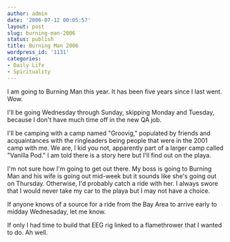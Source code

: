 ```yaml
---
author: admin
date: '2006-07-12 00:05:57'
layout: post
slug: burning-man-2006
status: publish
title: Burning Man 2006
wordpress_id: '1131'
categories:
- Daily Life
- Spirituality
---
```

I am going to Burning Man this year. It has been five years since I last went. Wow.

I'll be going Wednesday through Sunday, skipping Monday and Tuesday, because I don't have much time off in the new QA job.

I'll be camping with a camp named "Groovig," populated by friends and acquaintances with the ringleaders being people that were in the 2001 camp with me. We are, I kid you not, apparently part of a larger camp called "Vanilla Pod." I am told there is a story here but I'll find out on the playa.

I'm not sure how I'm going to get out there. My boss is going to Burning Man and his wife is going out mid-week but it sounds like she's going out on Thursday. Otherwise, I'd probably catch a ride with her. I always swore that I would never take my car to the playa but I may not have a choice.

If anyone knows of a source for a ride from the Bay Area to arrive early to midday Wednesaday, let me know.

If only I had time to build that EEG rig linked to a flamethrower that I wanted to do. Ah well.
